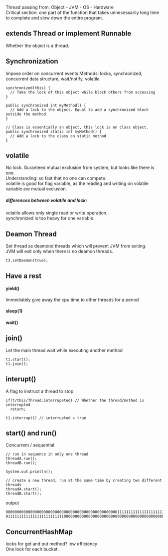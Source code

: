 Thread passing from: Object - JVM - OS - Hardware  
Critical section: one part of the function that takes unnecessarily long time to complete and slow down the entire program.

## extends Thread or implement Runnable
Whether the object is a thread.  

## Synchronization  
Impose order on concurrent events
Methods: locks, synchronized, concurrent data structure, wait/notify, volatile  
```
synchronized(this) {
  // Take the lock of this object while block others from accessing
}

public synchronized int myMethod() {
  // Add a lock to the object. Equal to add a synchronized block outside the method
}

// Class is essentially an object, this lock is on class object.  
public synchronized static int myMethod() {
  // Add a lock to the class on static method
}
```

## volatile
No lock. Guranteed mutual exclusion from system, but looks like there is one.  
Understanding: so fast that no one can compete.  
volatile is good for flag variable, as the reading and writing on volatile variable are mutual exclusion.  

##### differences between volatile and lock:  
volatile allows only single read or write operation.  
synchronized is too heavy for one variable.  


## Deamon Thread
Set thread as deamond threads which will prevent JVM from exiting.  
JVM will exit only when there is no deamon threads.  
```
t3.setDaemon(true);
```

## Have a rest
#### yield()
Immediately give away the cpu time to other threads for a period
#### sleep(1)
#### wait()

## join() 
Let the main thread wait while executing another method  
```
t1.start();
t1.join();
```

## interupt()
A flag to instruct a thread to stop
```
if(t/this/Thread.interrupeted) // Whether the thread/method is interrupted
  return;

t1.interrupt() // interrupted = true
```

## start() and run()
Concurrent / sequential 
```
// run in sequence in only one thread
threadA.run();
threadB.run();

System.out.println();

// create a new thread, run at the same time by creating two different threads
threadA.start();
threadB.start();
```
output  
```
0000000000000000000000000000000000000000000000000011111111111111111111111111111111111111111111111111
0111111111111111111111111100000000000000000000000000000000000000000000000001111111111111111111111111
```


## ConcurrentHashMap
locks for get and put method? low efficiency  
One lock for each bucket.   
